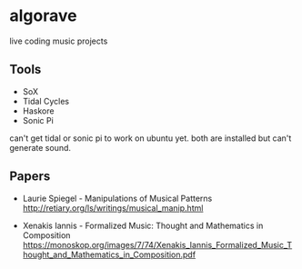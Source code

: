 # algorave

live coding music projects

## Tools

* SoX
* Tidal Cycles
* Haskore
* Sonic Pi

can't get tidal or sonic pi to work on ubuntu yet.
both are installed but can't generate sound.

## Papers

* Laurie Spiegel - Manipulations of Musical Patterns
http://retiary.org/ls/writings/musical_manip.html

* Xenakis Iannis - Formalized Music: Thought and Mathematics in Composition
https://monoskop.org/images/7/74/Xenakis_Iannis_Formalized_Music_Thought_and_Mathematics_in_Composition.pdf


